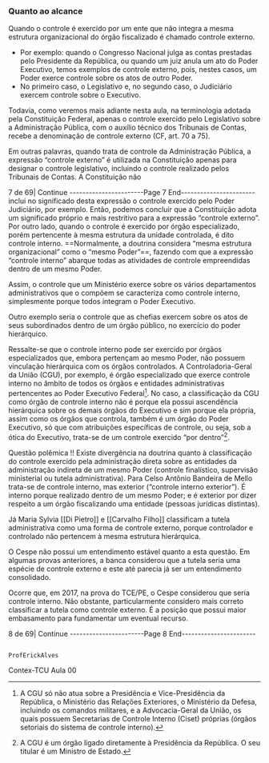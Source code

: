 ### Quanto ao alcance ###
Quando o controle é exercido por um ente que não integra a mesma estrutura organizacional do órgão fiscalizado é chamado controle externo.
- Por exemplo: quando o Congresso Nacional julga as contas prestadas pelo Presidente da República, ou quando um juiz anula um ato do Poder Executivo, temos exemplos de controle externo, pois, nestes casos, um Poder exerce controle sobre os atos de outro Poder. 
- No primeiro caso, o Legislativo e, no segundo caso, o Judiciário exercem controle sobre o Executivo.

Todavia, como veremos mais adiante nesta aula, na terminologia adotada pela Constituição Federal, apenas o controle exercido pelo Legislativo sobre a Administração Pública, com o auxílio técnico dos Tribunais de Contas, recebe a denominação de controle externo (CF, art. 70 a 75). 

Em outras palavras, quando trata de controle da Administração Pública, a expressão “controle externo” é utilizada na Constituição apenas para
designar o controle legislativo, incluindo o controle realizado pelos Tribunais de Contas. 
A Constituição não

7 de 69| Continue
-----------------------Page 7 End-----------------------
inclui no significado desta expressão o controle exercido pelo Poder Judiciário, por exemplo. 
Então, podemos concluir que a Constituição adota um significado próprio e mais restritivo para a expressão “controle externo”. 
Por outro lado, quando o controle é exercido por órgão especializado, porém pertencente à mesma estrutura da unidade controlada, é dito controle interno. 
==Normalmente, a doutrina considera “mesma  estrutura organizacional” como o “mesmo Poder”==, fazendo com que a expressão “controle interno” abarque todas as atividades de controle empreendidas dentro de um mesmo Poder.

Assim, o controle que um Ministério exerce sobre os vários departamentos administrativos que o compõem se caracteriza como controle interno, simplesmente porque todos integram o Poder Executivo.

Outro exemplo seria o controle que as chefias exercem sobre os atos de seus subordinados dentro de um órgão público, no exercício do poder hierárquico.

Ressalte-se que o controle interno pode ser exercido por órgãos especializados que, embora pertençam ao mesmo Poder, não possuem vinculação hierárquica com os órgãos controlados. 
A Controladoria-Geral da União (CGU), por exemplo, é órgão especializado que exerce controle interno no âmbito de todos os órgãos e entidades administrativas pertencentes ao Poder Executivo Federal[^1].
No caso, a classificação da CGU como órgão de controle interno não é porque ela possui ascendência hierárquica sobre os demais órgãos do Executivo e sim porque ela própria, assim como os órgãos que controla, também é um órgão do Poder Executivo, só que com atribuições específicas de controle, ou seja, sob a ótica do Executivo, trata-se de um controle exercido “por
dentro”[^2].

Questão polêmica !!
Existe divergência na doutrina quanto à classificação do controle exercido pela administração direta sobre
as entidades da administração indireta de um mesmo Poder (controle finalístico, supervisão ministerial ou tutela administrativa).
Para Celso Antônio Bandeira de Mello trata-se de controle interno, mas exterior (“controle interno exterior”). 
É interno porque realizado dentro de um mesmo Poder; e é exterior por dizer respeito a um órgão fiscalizando uma entidade (pessoas jurídicas distintas).

Já Maria Sylvia [[Di Pietro]] e [[Carvalho Filho]] classificam a tutela administrativa como uma forma de controle externo, porque controlador e controlado não pertencem à mesma estrutura hierárquica.

O Cespe não possui um entendimento estável quanto a esta questão. Em algumas provas anteriores, a banca considerou que a tutela seria uma espécie de controle externo e este até parecia já ser um entendimento consolidado.

Ocorre que, em 2017, na prova do TCE/PE, o Cespe considerou que seria controle interno. 
Não obstante, particularmente considero mais correto classificar a tutela como controle externo.
É a posição que possui maior embasamento para fundamentar um eventual recurso.




[^1]: A CGU só não atua sobre a Presidência e Vice-Presidência da República, o Ministério das Relações Exteriores, o Ministério da Defesa, incluindo os comandos militares, e a Advocacia-Geral da União, os quais possuem Secretarias de Controle Interno (Ciset) próprias (órgãos setoriais do sistema de controle interno).
[^2]: A CGU é um órgão ligado diretamente à Presidência da República. O seu titular é um Ministro de Estado.




8 de 69| Continue
-----------------------Page 8 End-----------------------

                                                                                                 ProfErickAlves
 Contex-TCU                                                                           Aula 00